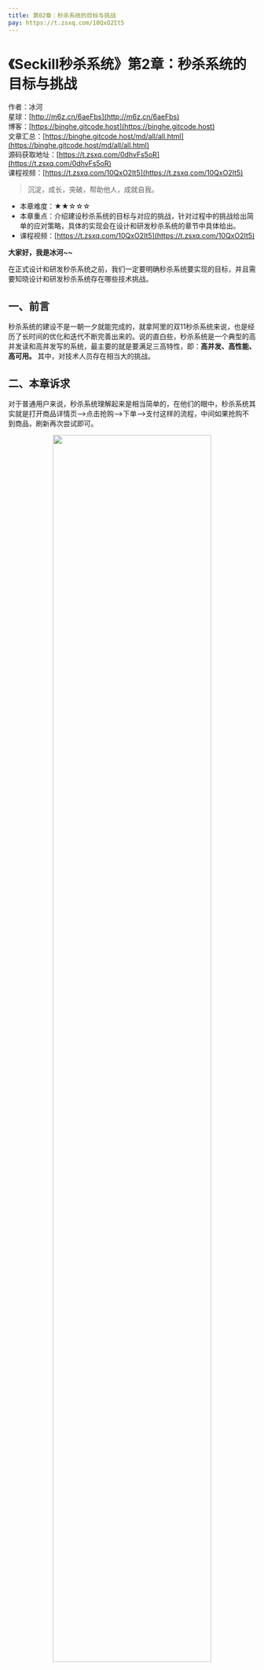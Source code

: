 ```yaml
---
title: 第02章：秒杀系统的目标与挑战
pay: https://t.zsxq.com/10QxO2It5
---
```

 
# 《Seckill秒杀系统》第2章：秒杀系统的目标与挑战

作者：冰河
<br/>星球：[http://m6z.cn/6aeFbs](http://m6z.cn/6aeFbs)
<br/>博客：[https://binghe.gitcode.host](https://binghe.gitcode.host)
<br/>文章汇总：[https://binghe.gitcode.host/md/all/all.html](https://binghe.gitcode.host/md/all/all.html)
<br/>源码获取地址：[https://t.zsxq.com/0dhvFs5oR](https://t.zsxq.com/0dhvFs5oR)
<br/>课程视频：[https://t.zsxq.com/10QxO2It5](https://t.zsxq.com/10QxO2It5)

> 沉淀，成长，突破，帮助他人，成就自我。

* 本章难度：★★☆☆☆
* 本章重点：介绍建设秒杀系统的目标与对应的挑战，针对过程中的挑战给出简单的应对策略，具体的实现会在设计和研发秒杀系统的章节中具体给出。
* 课程视频：[https://t.zsxq.com/10QxO2It5](https://t.zsxq.com/10QxO2It5)

**大家好，我是冰河~~**

在正式设计和研发秒杀系统之前，我们一定要明确秒杀系统要实现的目标，并且需要知晓设计和研发秒杀系统存在哪些技术挑战。

## 一、前言

秒杀系统的建设不是一朝一夕就能完成的，就拿阿里的双11秒杀系统来说，也是经历了长时间的优化和迭代不断完善出来的。说的直白些，秒杀系统是一个典型的高并发读和高并发写的系统，最主要的就是要满足三高特性，即：**高并发、高性能、高可用。** 其中，对技术人员存在相当大的挑战。

## 二、本章诉求

对于普通用户来说，秒杀系统理解起来是相当简单的，在他们的眼中，秒杀系统其实就是打开商品详情页——>点击抢购——>下单——>支付这样的流程，中间如果抢购不到商品，刷新再次尝试即可。


<div align="center">
    <img src="https://binghe.gitcode.host/images/project/seckill/scekill-2023-05-04-001.png?raw=true" width="80%">
    <br/>
</div>

所以，一个秒杀系统对于普通用户来说，本质上就是抢购——>下单——>支付三个步骤。但是，站在技术人员的角度，就不能这么理解秒杀系统了。作为技术人员，需要明确知晓建设秒杀系统的目标，并且在实施过程中会存在哪些技术挑战。

所以，本章，我们主要是站在技术人员的角度来阐述建设秒杀系统时，要实现的目标和存在的技术挑战。

## 三、秒杀系统的目标

在互联网项目中，几乎大部分项目无外乎会涉及三个端：C端、B端和运营端，其中，C端直面用户，B端直面企业，运营端也叫做平台端，平台端是C端和B端的重要保障。所以，秒杀系统的目标一般可以从C端、B端和平台端进行阐述。


<div align="center">
    <img src="https://binghe.gitcode.host/images/project/seckill/scekill-2023-05-04-002.png?raw=true" width="80%">
    <br/>
</div>

### 3.1 C端目标

无论是秒杀系统，还是其他的系统，毫无疑问，C端用户就是上帝。对于C端用户这些上帝来说，使用系统时，体验要流畅，数据要准确。不能出现突然的卡顿、白屏、无法加载等，不然这种体验是非常糟糕的，会导致C端用户失去对系统的兴趣，慢慢的就会造成用户流失，这种影响就会比较严重。


<div align="center">
    <img src="https://binghe.gitcode.host/images/project/seckill/scekill-2023-05-04-003.png?raw=true" width="80%">
    <br/>
</div>

**总结：对于C端来说，最重要的目标就是要保证页面流畅不卡顿、不出现白屏、接口要稳定、数据要准确。**

## 查看完整文章

加入[冰河技术](http://m6z.cn/6aeFbs)知识星球，解锁完整技术文章与完整代码